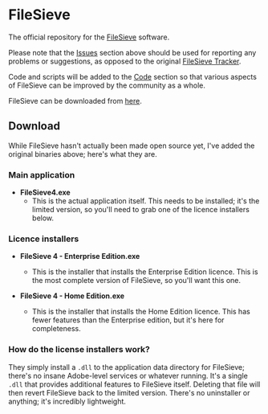 # FileSieve
The official repository for the [FileSieve](https://filesieve.com) software.

Please note that the [Issues](https://github.com/BootBlock/FileSieve/issues) section above should be used for reporting any problems or suggestions, as opposed to the original [FileSieve Tracker](https://tracker.bootblock.co.uk/view_all_bug_page.php).

Code and scripts will be added to the [Code](https://github.com/BootBlock/FileSieve) section so that various aspects of FileSieve can be improved by the community as a whole.

FileSieve can be downloaded from [here](https://filesieve.com/download).

## Download
While FileSieve hasn't actually been made open source yet, I've added the original binaries above; here's what they are.

### Main application
* **FileSieve4.exe**
  * This is the actual application itself. This needs to be installed; it's the limited version, so you'll need to grab one of the licence installers below.

### Licence installers
* **FileSieve 4 - Enterprise Edition.exe**
  * This is the installer that installs the Enterprise Edition licence. This is the most complete version of FileSieve, so you'll want this one.

* **FileSieve 4 - Home Edition.exe**
  * This is the installer that installs the Home Edition licence. This has fewer features than the Enterprise edition, but it's here for completeness.

### How do the license installers work?
They simply install a `.dll` to the application data directory for FileSieve; there's no insane Adobe-level services or whatever running. It's a single `.dll` that provides additional features to FileSieve itself. Deleting that file will then revert FileSieve back to the limited version. There's no uninstaller or anything; it's incredibly lightweight.
